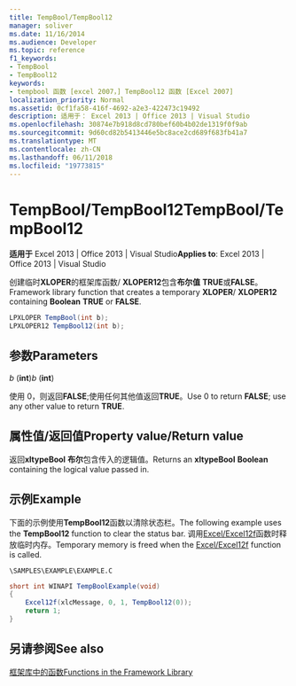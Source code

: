 ```yaml
---
title: TempBool/TempBool12
manager: soliver
ms.date: 11/16/2014
ms.audience: Developer
ms.topic: reference
f1_keywords:
- TempBool
- TempBool12
keywords:
- tempbool 函数 [excel 2007，] TempBool12 函数 [Excel 2007]
localization_priority: Normal
ms.assetid: 0cf1fa58-416f-4692-a2e3-422473c19492
description: 适用于： Excel 2013 | Office 2013 | Visual Studio
ms.openlocfilehash: 30874e7b918d8cd780bef60b4b02de1319f0f9ab
ms.sourcegitcommit: 9d60cd82b5413446e5bc8ace2cd689f683fb41a7
ms.translationtype: MT
ms.contentlocale: zh-CN
ms.lasthandoff: 06/11/2018
ms.locfileid: "19773815"
---
```

# <a name="tempbooltempbool12"></a><span data-ttu-id="d1d77-104">TempBool/TempBool12</span><span class="sxs-lookup"><span data-stu-id="d1d77-104">TempBool/TempBool12</span></span>

 <span data-ttu-id="d1d77-105">**适用于** Excel 2013 | Office 2013 | Visual Studio</span><span class="sxs-lookup"><span data-stu-id="d1d77-105">**Applies to**: Excel 2013 | Office 2013 | Visual Studio</span></span> 
  
<span data-ttu-id="d1d77-106">创建临时**XLOPER**的框架库函数/ **XLOPER12**包含**布尔值** **TRUE**或**FALSE**。</span><span class="sxs-lookup"><span data-stu-id="d1d77-106">Framework library function that creates a temporary **XLOPER**/ **XLOPER12** containing **Boolean** **TRUE** or **FALSE**.</span></span>
  
```cs
LPXLOPER TempBool(int b);
LPXLOPER12 TempBool12(int b);
```

## <a name="parameters"></a><span data-ttu-id="d1d77-107">参数</span><span class="sxs-lookup"><span data-stu-id="d1d77-107">Parameters</span></span>

 <span data-ttu-id="d1d77-108">_b_ (**int**)</span><span class="sxs-lookup"><span data-stu-id="d1d77-108">_b_ (**int**)</span></span>
  
<span data-ttu-id="d1d77-109">使用 0，则返回**FALSE**;使用任何其他值返回**TRUE**。</span><span class="sxs-lookup"><span data-stu-id="d1d77-109">Use 0 to return **FALSE**; use any other value to return **TRUE**.</span></span>
  
## <a name="property-valuereturn-value"></a><span data-ttu-id="d1d77-110">属性值/返回值</span><span class="sxs-lookup"><span data-stu-id="d1d77-110">Property value/Return value</span></span>

<span data-ttu-id="d1d77-111">返回**xltypeBool** **布尔**包含传入的逻辑值。</span><span class="sxs-lookup"><span data-stu-id="d1d77-111">Returns an **xltypeBool** **Boolean** containing the logical value passed in.</span></span> 
  
## <a name="example"></a><span data-ttu-id="d1d77-112">示例</span><span class="sxs-lookup"><span data-stu-id="d1d77-112">Example</span></span>

<span data-ttu-id="d1d77-113">下面的示例使用**TempBool12**函数以清除状态栏。</span><span class="sxs-lookup"><span data-stu-id="d1d77-113">The following example uses the **TempBool12** function to clear the status bar.</span></span> <span data-ttu-id="d1d77-114">调用[Excel/Excel12f](excel-excel12f.md)函数时释放临时内存。</span><span class="sxs-lookup"><span data-stu-id="d1d77-114">Temporary memory is freed when the [Excel/Excel12f](excel-excel12f.md) function is called.</span></span> 
  
 `\SAMPLES\EXAMPLE\EXAMPLE.C`
  
```cs
short int WINAPI TempBoolExample(void)
{
    Excel12f(xlcMessage, 0, 1, TempBool12(0));
    return 1;
}
```

## <a name="see-also"></a><span data-ttu-id="d1d77-115">另请参阅</span><span class="sxs-lookup"><span data-stu-id="d1d77-115">See also</span></span>



[<span data-ttu-id="d1d77-116">框架库中的函数</span><span class="sxs-lookup"><span data-stu-id="d1d77-116">Functions in the Framework Library</span></span>](functions-in-the-framework-library.md)

